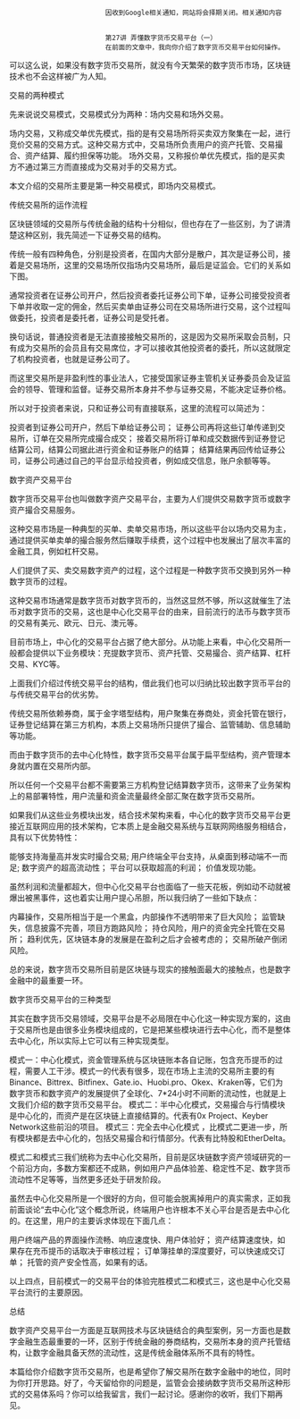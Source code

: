 
                            
                            因收到Google相关通知，网站将会择期关闭。相关通知内容
                            
                            
                            第27讲 弄懂数字货币交易平台（一）
                            在前面的文章中，我向你介绍了数字货币交易平台如何操作。

可以这么说，如果没有数字货币交易所，就没有今天繁荣的数字货币市场，区块链技术也不会这样被广为人知。

交易的两种模式

先来说说交易模式，交易模式分为两种：场内交易和场外交易。


场内交易，又称成交单优先模式，指的是有交易场所将买卖双方聚集在一起，进行竞价交易的交易方式。这种交易方式中，交易场所负责用户的资产托管、交易撮合、资产结算、履约担保等功能。
场外交易，又称报价单优先模式，指的是买卖方不通过第三方而直接成为交易对手的交易方式。


本文介绍的交易所主要是第一种交易模式，即场内交易模式。

传统交易所的运作流程

区块链领域的交易所与传统金融的结构十分相似，但也存在了一些区别，为了讲清楚这种区别，我先简述一下证券交易的结构。

传统一般有四种角色，分别是投资者，在国内大部分是散户，其次是证券公司，接着是交易场所，这里的交易场所仅指场内交易场所，最后是证监会。它们的关系如下图。



通常投资者在证券公司开户，然后投资者委托证券公司下单，证券公司接受投资者下单并收取一定的佣金，然后买卖单由证券公司在交易场所进行交易，这个过程叫做委托，投资者是委托者，证券公司是受托者。

换句话说，普通投资者是无法直接接触交易所的，这是因为交易所采取会员制，只有成为交易所的会员且有交易席位，才可以接收其他投资者的委托，所以这就限定了机构投资者，也就是证券公司了。

而这里交易所是非盈利性的事业法人，它接受国家证券主管机关证券委员会及证监会的领导、管理和监督。证券交易所本身并不参与证券交易，不能决定证券价格。

所以对于投资者来说，只和证券公司有直接联系，这里的流程可以简述为：


投资者到证券公司开户，然后下单给证券公司；
证券公司再将这些订单传递到交易所，订单在交易所完成撮合成交；
接着交易所将订单和成交数据传到证券登记结算公司，结算公司据此进行资金和证券账户的结算；
结算结果再回传给证券公司，证券公司通过自己的平台显示给投资者，例如成交信息，账户余额等等。


数字资产交易平台

数字货币交易平台也叫做数字资产交易平台，主要为人们提供交易数字货币或数字资产撮合交易服务。

这种交易市场是一种典型的买单、卖单交易市场，所以这些平台以场内交易为主，通过提供买单卖单的撮合服务然后赚取手续费，这个过程中也发展出了层次丰富的金融工具，例如杠杆交易。



人们提供了买、卖交易数字资产的过程，这个过程是一种数字货币交换到另外一种数字货币的过程。

这种交易市场通常是数字货币对数字货币的，当然这显然不够，所以这就催生了法币对数字货币的交易，这也是中心化交易平台的由来，目前流行的法币与数字货币的交易有美元、欧元、日元、澳元等。

目前市场上，中心化的交易平台占据了绝大部分。从功能上来看，中心化交易所一般都会提供以下业务模块：充提数字货币、资产托管、交易撮合、资产结算、杠杆交易、KYC等。

上面我们介绍过传统交易平台的结构，借此我们也可以归纳比较出数字货币平台的与传统交易平台的优劣势。

传统交易所依赖券商，属于金字塔型结构，用户聚集在券商处，资金托管在银行，证券登记结算在第三方机构，本质上交易场所只提供了撮合、监管辅助、信息辅助等功能。

而由于数字货币的去中心化特性，数字货币交易平台属于扁平型结构，资产管理本身就内置在交易所内部。

所以任何一个交易平台都不需要第三方机构登记结算数字货币，这带来了业务架构上的易部署特性，用户流量和资金流量最终全部汇聚在数字货币交易所。

如果我们从这些业务模块出发，结合技术架构来看，中心化的数字货币交易平台更接近互联网应用的技术架构，它本质上是金融交易系统与互联网网络服务相结合，具有以下优势特性：


能够支持海量高并发实时撮合交易;
用户终端全平台支持，从桌面到移动端不一而足;
数字资产的超高流动性；
平台可以获取超高的利润；
价值发现功能。


虽然利润和流量都超大，但中心化交易平台也面临了一些天花板，例如动不动就被爆出被黑事件，这也着实让用户提心吊胆，所以我归纳了一些如下缺点：


内幕操作，交易所相当于是一个黑盒，内部操作不透明带来了巨大风险；
监管缺失，信息披露不完善，项目方跑路风险；
持仓风险，用户的资金完全托管在交易所；
趋利优先，区块链本身的发展是在盈利之后才会被考虑的；
交易所破产倒闭风险。


总的来说，数字货币交易所目前是区块链与现实的接触面最大的接触点，也是数字金融中的最重要一环。

数字货币交易平台的三种类型

其实在数字货币交易领域，交易平台是不必局限在中心化这一种实现方案的，这由于交易所也是由很多业务模块组成的，它是把某些模块进行去中心化，而不是整体去中心化，所以实际上它可以有三种实现类型。


模式一：中心化模式，资金管理系统与区块链账本各自记账，包含充币提币的过程，需要人工干涉。模式一的代表有很多，现在市场上主流的交易所主要的有Binance、Bittrex、Bitfinex、Gate.io、Huobi.pro、Okex、Kraken等，它们为数字货币和数字资产的发展提供了全球化、7*24小时不间断的流动性，也就是上文我们介绍的数字货币交易平台。
模式二：半中心化模式，交易撮合与行情模块是中心化的，而资产是在区块链上直接结算的。代表有0x Project、Keyber Network这些前沿的项目。
模式三：完全去中心化模式 ，比模式二更进一步，所有模块都是去中心化的，包括交易撮合和行情部分。代表有比特股和EtherDelta。


模式二和模式三我们统称为去中心化交易所，目前是区块链数字资产领域研究的一个前沿方向，多数方案都还不成熟，例如用户产品体验差、稳定性不足、数字货币流动性不足等等，当然更多还处于研发阶段。

虽然去中心化交易所是一个很好的方向，但可能会脱离掉用户的真实需求，正如我前面谈论“去中心化”这个概念所说，终端用户也许根本不关心平台是否是去中心化的。在这里，用户的主要诉求体现在下面几点：


用户终端产品的界面操作流畅、响应速度快、用户体验好；
资产结算速度快，如果存在充币提币的话取决于审核过程；
订单簿挂单的深度要好，可以快速成交订单；
托管的资产安全性高，如果有的话。


以上四点，目前模式一的交易平台的体验完胜模式二和模式三，这也是中心化交易平台流行的主要原因。

总结

数字资产交易平台一方面是互联网技术与区块链结合的典型案例，另一方面也是数字金融生态最重要的一环，区别于传统金融的券商结构，交易所本身的资产托管结构，让数字金融具备天然的流动性，这是传统金融体系所不具有的特性。

本篇给你介绍数字货币交易所，也是希望你了解交易所在数字金融中的地位，同时为你打开思路。好了，今天留给你的问题是，监管会会接纳数字货币交易所这种形式的交易体系吗？你可以给我留言，我们一起讨论。感谢你的收听，我们下期再见。

                        
                        
                            